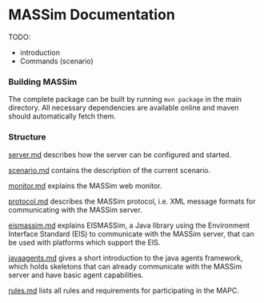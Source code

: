 # MASSim Documentation

TODO:
* introduction
* Commands (scenario)

### Building MASSim
The complete package can be built by running ```mvn package``` in the main directory. All necessary dependencies are available online and maven should
automatically fetch them.

### Structure

[server.md](server.md) describes how the server can be configured and started.

[scenario.md](scenario.md) contains the description of the current scenario.

[monitor.md](monitor.md) explains the MASSim web monitor.

[protocol.md](protocol.md) describes the MASSim protocol, i.e. XML message formats for communicating with the MASSim server.

[eismassim.md](eismassim.md) explains EISMASSim, a Java library using the Environment Interface Standard (EIS) to communicate with the MASSim server, that can be used with platforms which support the EIS.

[javaagents.md](javaagents.md) gives a short introduction to the java agents framework, which holds skeletons that can already communicate with the MASSim server and have basic agent capabilities.

[rules.md](rules.md) lists all rules and requirements for participating in the MAPC.
